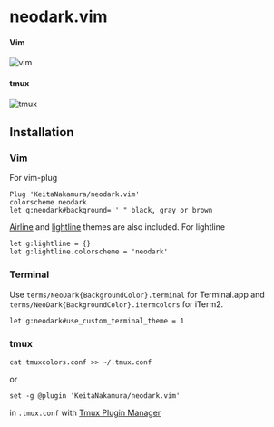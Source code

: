 # neodark.vim

#### Vim
![vim](https://github.com/KeitaNakamura/neodark.vim/blob/master/Screenshot.png)

#### tmux
![tmux](https://github.com/KeitaNakamura/neodark.vim/blob/master/Screenshot%20tmux.png)

## Installation

### Vim
For vim-plug
```vim
Plug 'KeitaNakamura/neodark.vim'
colorscheme neodark
let g:neodark#background='' " black, gray or brown
```

[Airline](https://github.com/vim-airline/vim-airline) and [lightline](https://github.com/itchyny/lightline.vim) themes are also included. For lightline
```vim
let g:lightline = {}
let g:lightline.colorscheme = 'neodark'
```

### Terminal
Use `terms/NeoDark{BackgroundColor}.terminal` for Terminal.app and `terms/NeoDark{BackgroundColor}.itermcolors` for iTerm2.
```vim
let g:neodark#use_custom_terminal_theme = 1
```

### tmux
```
cat tmuxcolors.conf >> ~/.tmux.conf
```
or
```
set -g @plugin 'KeitaNakamura/neodark.vim'
```
in `.tmux.conf` with [Tmux Plugin Manager](https://github.com/tmux-plugins/tpm)
